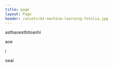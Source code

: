 ```yaml
---
title: page
layout: Page
header: /assets/AI-machine-learning-fotolia.jpg
---
```

asthaoesthitoanhi

aoe

i

oeai
